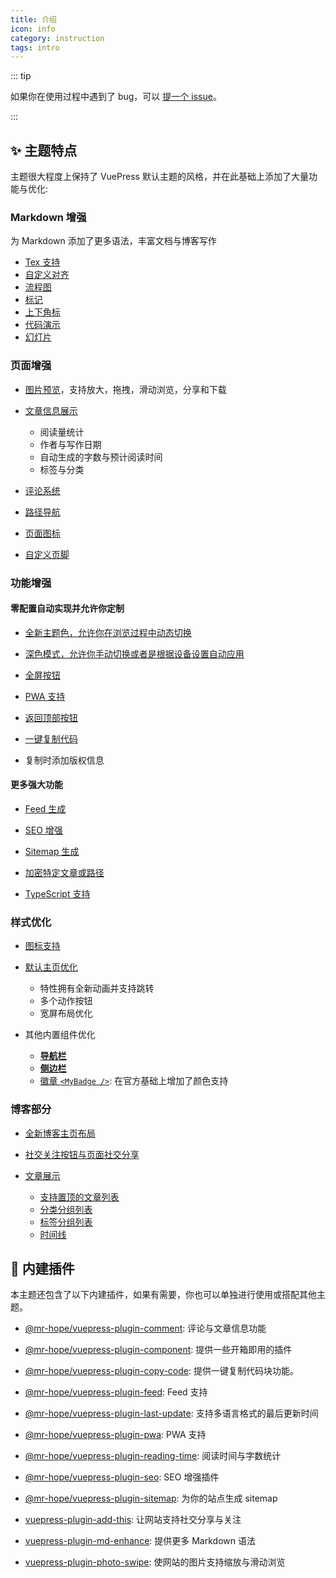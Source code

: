 ```yaml
---
title: 介绍
icon: info
category: instruction
tags: intro
---
```


::: tip

如果你在使用过程中遇到了 bug，可以 [提一个 issue](https://github.com/vuepress-theme-hope/vuepress-theme-hope/issues)。

:::

## ✨ 主题特点

主题很大程度上保持了 VuePress 默认主题的风格，并在此基础上添加了大量功能与优化:

### Markdown 增强

为 Markdown 添加了更多语法，丰富文档与博客写作

- [Tex 支持](markdown/tex.md)
- [自定义对齐](markdown/align.md)
- [流程图](markdown/flowchart.md)
- [标记](markdown/mark.md)
- [上下角标](markdown/sup-sub.md)
- [代码演示](markdown/demo.md)
- [幻灯片](markdown/presentation.md)

### 页面增强

- [图片预览](feature/page.md#图片预览)，支持放大，拖拽，滑动浏览，分享和下载

- [文章信息展示](feature/page-info.md)

  - 阅读量统计
  - 作者与写作日期
  - 自动生成的字数与预计阅读时间
  - 标签与分类

- [评论系统](feature/comment.md)

- [路径导航](layout/page.md#路径导航)

- [页面图标](layout/page.md#图标支持)

- [自定义页脚](layout/page.md#页脚支持)

### 功能增强

#### 零配置自动实现并允许你定制

- [全新主题色，允许你在浏览过程中动态切换](feature/theme.md#主题色)

- [深色模式，允许你手动切换或者是根据设备设置自动应用](feature/theme.md#深色模式)

- [全屏按钮](feature/theme.md#全屏按钮)

- [PWA 支持](feature/pwa.md)

- [返回顶部按钮](feature/component.md#返回顶部按钮-backtotop)

- [一键复制代码](feature/page.md#代码复制)

- 复制时添加版权信息

#### 更多强大功能

- [Feed 生成](feature/feed.md)

- [SEO 增强](feature/seo-sitemap.md#SEO)

- [Sitemap 生成](feature/seo-sitemap.md#Sitemap)

- [加密特定文章或路径](feature/encrypt.md)

- [TypeScript 支持](feature/typescript.md)

### 样式优化

- [图标支持](feature/readme.md)

- [默认主页优化](layout/home.md)

  - 特性拥有全新动画并支持跳转
  - 多个动作按钮
  - 宽屏布局优化

- 其他内置组件优化

  - [**导航栏**](layout/navbar.md)
  - [**侧边栏**](layout/sidebar.md)
  - [徽章 `<MyBadge />`](feature/component.md#徽章-mybadge): 在官方基础上增加了颜色支持

### 博客部分

- [全新博客主页布局](layout/blog.md)

- [社交关注按钮与页面社交分享](https://vuepress-theme-hope.github.io/add-this/zh/)

- [文章展示](feature/blog.md)

  - [支持置顶的文章列表](feature/blog.md#文章)
  - [分类分组列表](feature/blog.md#分类)
  - [标签分组列表](feature/blog.md#标签)
  - [时间线](feature/blog.md#时间线)

## 🧩 内建插件

本主题还包含了以下内建插件，如果有需要，你也可以单独进行使用或搭配其他主题。

- [@mr-hope/vuepress-plugin-comment][comment]: 评论与文章信息功能

- [@mr-hope/vuepress-plugin-component](feature/component.md): 提供一些开箱即用的插件

- [@mr-hope/vuepress-plugin-copy-code][copy-code]: 提供一键复制代码块功能。

- [@mr-hope/vuepress-plugin-feed][feed]: Feed 支持

- [@mr-hope/vuepress-plugin-last-update][last-update]: 支持多语言格式的最后更新时间

- [@mr-hope/vuepress-plugin-pwa][pwa]: PWA 支持

- [@mr-hope/vuepress-plugin-reading-time][reading-time]: 阅读时间与字数统计

- [@mr-hope/vuepress-plugin-seo][seo]: SEO 增强插件

- [@mr-hope/vuepress-plugin-sitemap][sitemap]: 为你的站点生成 sitemap

- [vuepress-plugin-add-this][add-this]: 让网站支持社交分享与关注

- [vuepress-plugin-md-enhance][md-enhance]: 提供更多 Markdown 语法

- [vuepress-plugin-photo-swipe][photo-swipe]: 使网站的图片支持缩放与滑动浏览

[add-this]: https://vuepress-theme-hope.github.io/add-this/zh/
[comment]: https://vuepress-theme-hope.github.io/comment/zh/
[copy-code]: https://vuepress-theme-hope.github.io/copy-code/zh/
[feed]: https://vuepress-theme-hope.github.io/feed/zh/
[last-update]: https://vuepress-theme-hope.github.io/last-update/zh/
[md-enhance]: https://vuepress-theme-hope.github.io/md-enhance/zh/
[photo-swipe]: https://vuepress-theme-hope.github.io/photo-swipe/zh/
[pwa]: https://vuepress-theme-hope.github.io/pwa/zh/
[reading-time]: https://vuepress-theme-hope.github.io/reading-time/zh/
[seo]: https://vuepress-theme-hope.github.io/seo/zh/
[sitemap]: https://vuepress-theme-hope.github.io/sitemap/zh/
